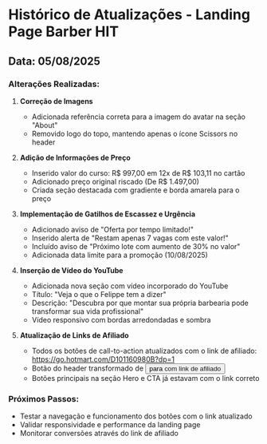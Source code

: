 # Histórico de Atualizações - Landing Page Barber HIT

## Data: 05/08/2025

### Alterações Realizadas:

1. **Correção de Imagens**
   - Adicionada referência correta para a imagem do avatar na seção "About"
   - Removido logo do topo, mantendo apenas o ícone Scissors no header

2. **Adição de Informações de Preço**
   - Inserido valor do curso: R$ 997,00 em 12x de R$ 103,11 no cartão
   - Adicionado preço original riscado (De R$ 1.497,00)
   - Criada seção destacada com gradiente e borda amarela para o preço

3. **Implementação de Gatilhos de Escassez e Urgência**
   - Adicionado aviso de "Oferta por tempo limitado!"
   - Inserido alerta de "Restam apenas 7 vagas com este valor!"
   - Incluído aviso de "Próximo lote com aumento de 30% no valor"
   - Adicionada data limite para a promoção (10/08/2025)

4. **Inserção de Vídeo do YouTube**
   - Adicionada nova seção com vídeo incorporado do YouTube
   - Título: "Veja o que o Felippe tem a dizer"
   - Descrição: "Descubra por que montar sua própria barbearia pode transformar sua vida profissional"
   - Vídeo responsivo com bordas arredondadas e sombra

5. **Atualização de Links de Afiliado**
   - Todos os botões de call-to-action atualizados com o link de afiliado: https://go.hotmart.com/D101160980B?dp=1
   - Botão do header transformado de <button> para <a> com link de afiliado
   - Botões principais na seção Hero e CTA já estavam com o link correto

### Próximos Passos:
- Testar a navegação e funcionamento dos botões com o link atualizado
- Validar responsividade e performance da landing page
- Monitorar conversões através do link de afiliado

